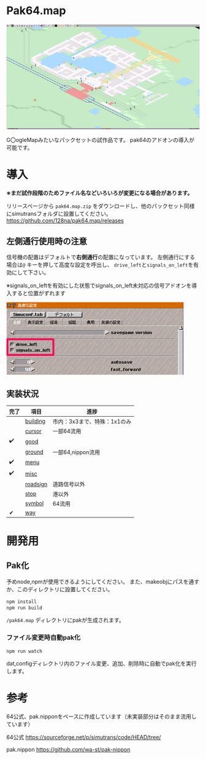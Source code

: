 # Pak64.map

![thumbnail](./docs/thumb.png)

G〇ogleMapみたいなパックセットの試作品です。
pak64のアドオンの導入が可能です。

# 導入
**※まだ試作段階のためファイル名などいろいろが変更になる場合があります。**

リリースページから `pak64.map.zip` をダウンロードし、他のパックセット同様にsimutransフォルダに設置してください。 
https://github.com/128na/pak64.map/releases

## 左側通行使用時の注意
信号機の配置はデフォルトで**右側通行**の配置になっています。
左側通行にする場合は`@` キーを押して高度な設定を呼出し、 `drive_left`と`signals_on_left`を有効にして下さい。

※signals_on_leftを有効にした状態でsignals_on_left未対応の信号アドオンを導入すると位置がずれます

![drive_left](./docs/drive_left.png)


## 実装状況

|完了|項目|進捗|
|---|---|---|
|　|[building](./src/dat/building)|市内：3x3まで、特殊：1x1のみ|
|　|[cursor](./src/dat/cursor)|一部64流用|
|✔️|[good](./src/dat/good)||
|　|[ground](./src/dat/ground)|一部64,nippon流用|
|✔️|[menu](./src/dat/menu)||
|✔️|[misc](./src/dat/misc)||
|　|[roadsign](./src/dat/roadsign)|道路信号以外|
|　|[stop](./src/dat/stop)|港以外|
|　|[symbol](./src/dat/symbol)|64流用|
|✔|[way](./src/dat/way)||

# 開発用
## Pak化
予めnode,npmが使用できるようにしてください。
また、makeobjにパスを通すか、このディレクトリに設置してください。

```
npm install
npm run build
```
`/pak64.map` ディレクトリにpakが生成されます。

### ファイル変更時自動pak化

```
npm run watch
```
dat,configディレクトリ内のファイル変更、追加、削除時に自動でpak化を実行します。

# 参考
64公式、pak.nipponをベースに作成しています（未実装部分はそのまま流用しています）

64公式
https://sourceforge.net/p/simutrans/code/HEAD/tree/

pak.nippon
https://github.com/wa-st/pak-nippon